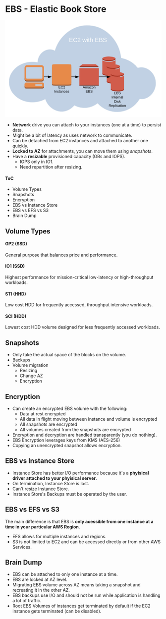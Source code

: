 # EBS - Elastic Book Store

![ebs](./ebs.png)

* __Network__ drive you can attach to your instances (one at a time) to persist data.
* Might be a bit of latency as uses network to communicate.
* Can be detached from EC2 instances and attached to another one quickly.
* __Locked to AZ__ for attachments, you can move them using _snapshots_.
* Have a __resizable__ provisioned capacity (GBs and IOPS).
	* IOPS only in IO1.
	* Need repartition after resizing.

#### ToC

* Volume Types
* Snapshots
* Encryption
* EBS vs Instance Store
* EBS vs EFS vs S3
* Brain Dump

## Volume Types

#### GP2 (SSD)

General purpose that balances price and performance.

#### IO1 (SSD)

Highest performance for mission-critical low-latency or high-throughput workloads.

#### STI (HHD)

Low cost HDD for frequently accessed, throughput intensive workloads.

#### SCI (HDD)

Lowest cost HDD volume designed for less frequently accessed workloads.

## Snapshots

* Only take the actual space of the blocks on the volume.
* Backups
* Volume migration
	* Resizing
	* Change AZ
	* Encryption

## Encryption

* Can create an encrypted EBS volume with the following:
	* Data at rest encrypted
	* All data in flight moving between instance and volume is encrypted
	* All snapshots are encrypted
	* All volumes created from the snapshots are encrypted
* Encryption and decryption are handled transparently (you do nothing).
* EBS Encryption leverages keys from KMS (AES-256)
* Copying an unencrypted snapshot allows encryption.

## EBS vs Instance Store

* Instance Store has better I/O performance because it's a __phyisical driver attached to your phyisical server__.
* On termination, Instance Store is lost.
* Can't resize Instance Store.
* Instance Store's Backups must be operated by the user.

## EBS vs EFS vs S3

The main difference is that EBS is __only acessible from one instance at a time in your particular AWS Region__.

* EFS allows for multiple instances and regions.
* S3 is not limited to EC2 and can be accessed directly or from other AWS Services.

## Brain Dump

* EBS can be attached to only one instance at a time.
* EBS are locked at AZ level.
* Migrating EBS volume across AZ means taking a snapshot and recreating it in the other AZ.
* EBS backups use I/O and should not be run while application is handling a lot of traffic.
* Root EBS Volumes of instances get terminated by default if the EC2 instance gets terminated (can be disabled).
